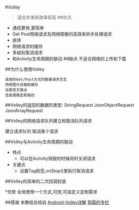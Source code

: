 #Volley
>适合并发和效率较高
##优点
- 通信更快,更简单
- Get Post网络请求及网络图像的高效率异步处理请求
- 排序
- 网络请求的缓存
- 多级别取消请求
- 和Activity生命周期的联动
##缺点
不适合网络的上传和下载

##为什么使用Volley

	高效的Get/Post方式的数据请求交互
	网络图片加载和缓存
	谷歌官方推出
	性能很稳定和强劲
##Volley的返回的数据的类型:
	StringRequest
	JsonObjectRequest
	JsonArrayRequest

##Volley的网络请求队列建立和取消队列请求

建立请求队列
取消某个请求

##Volley与Activity生命周期的联动
* 特点
	* 可以在Activity销毁的时候同时关闭请求
* 关键点
	* 设置Tag标签,onStop()里执行取消请求

##Volley的简单的二次回调封装

*优势
	全局使用一个方式,可控,可自定义定制需求


##感谢
本教程总结自
[Android-Volley详解](http://www.imooc.com/learn/468)
[郭霖的专栏](http://blog.csdn.net/guolin_blog/article/details/17482095)